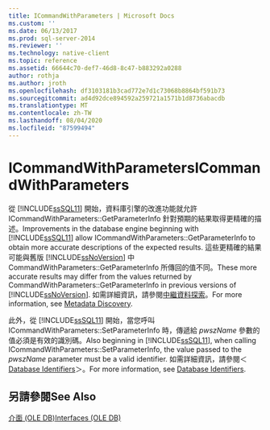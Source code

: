 ```yaml
---
title: ICommandWithParameters | Microsoft Docs
ms.custom: ''
ms.date: 06/13/2017
ms.prod: sql-server-2014
ms.reviewer: ''
ms.technology: native-client
ms.topic: reference
ms.assetid: 66644c70-def7-46d8-8c47-b883292a0288
author: rothja
ms.author: jroth
ms.openlocfilehash: df3103181b3cad772e7d1c73068b8864bf591b73
ms.sourcegitcommit: ad4d92dce894592a259721a1571b1d8736abacdb
ms.translationtype: MT
ms.contentlocale: zh-TW
ms.lasthandoff: 08/04/2020
ms.locfileid: "87599494"
---
```

# <a name="icommandwithparameters"></a><span data-ttu-id="65d92-102">ICommandWithParameters</span><span class="sxs-lookup"><span data-stu-id="65d92-102">ICommandWithParameters</span></span>
  <span data-ttu-id="65d92-103">從 [!INCLUDE[ssSQL11](../../includes/sssql11-md.md)] 開始，資料庫引擎的改進功能就允許 ICommandWithParameters::GetParameterInfo 針對預期的結果取得更精確的描述。</span><span class="sxs-lookup"><span data-stu-id="65d92-103">Improvements in the database engine beginning with [!INCLUDE[ssSQL11](../../includes/sssql11-md.md)] allow ICommandWithParameters::GetParameterInfo to obtain more accurate descriptions of the expected results.</span></span> <span data-ttu-id="65d92-104">這些更精確的結果可能與舊版 [!INCLUDE[ssNoVersion](../../includes/ssnoversion-md.md)] 中 CommandWithParameters::GetParameterInfo 所傳回的值不同。</span><span class="sxs-lookup"><span data-stu-id="65d92-104">These more accurate results may differ from the values returned by CommandWithParameters::GetParameterInfo in previous versions of [!INCLUDE[ssNoVersion](../../includes/ssnoversion-md.md)].</span></span> <span data-ttu-id="65d92-105">如需詳細資訊，請參閱[中繼資料探索](../native-client/features/metadata-discovery.md)。</span><span class="sxs-lookup"><span data-stu-id="65d92-105">For more information, see [Metadata Discovery](../native-client/features/metadata-discovery.md).</span></span>  
  
 <span data-ttu-id="65d92-106">此外，從 [!INCLUDE[ssSQL11](../../includes/sssql11-md.md)] 開始，當您呼叫 ICommandWithParameters::SetParameterInfo 時，傳遞給 *pwszName* 參數的值必須是有效的識別碼。</span><span class="sxs-lookup"><span data-stu-id="65d92-106">Also beginning in [!INCLUDE[ssSQL11](../../includes/sssql11-md.md)], when calling ICommandWithParameters::SetParameterInfo, the value passed to the *pwszName* parameter must be a valid identifier.</span></span> <span data-ttu-id="65d92-107">如需詳細資訊，請參閱＜ [Database Identifiers](../databases/database-identifiers.md)＞。</span><span class="sxs-lookup"><span data-stu-id="65d92-107">For more information, see [Database Identifiers](../databases/database-identifiers.md).</span></span>  
  
## <a name="see-also"></a><span data-ttu-id="65d92-108">另請參閱</span><span class="sxs-lookup"><span data-stu-id="65d92-108">See Also</span></span>  
 [<span data-ttu-id="65d92-109">介面 &#40;OLE DB&#41;</span><span class="sxs-lookup"><span data-stu-id="65d92-109">Interfaces &#40;OLE DB&#41;</span></span>](../../database-engine/dev-guide/interfaces-ole-db.md)  
  
  
